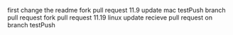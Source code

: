 first change the readme fork pull request 11.9 update mac testPush branch pull request fork pull request 11.19 linux update recieve pull request on branch testPush
